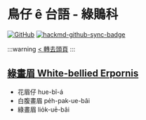 # 鳥仔 ê 台語 - 綠鵙科

[![GitHub](https://img.shields.io/badge/GitHub-black?logo=github)](https://github.com/siansiansu/tsiau-a-e-mia)
[![hackmd-github-sync-badge](https://hackmd.io/j24cuZlhQmacryQCazBeAg/badge)](https://hackmd.io/j24cuZlhQmacryQCazBeAg)

:::warning
[< 轉去頭頁](https://hackmd.io/@siansiansu/Hy4VzNvha)
:::

## [綠畫眉 White-bellied Erpornis](https://www.instagram.com/p/CmmM_mBvJ1w/)

- 花眉仔 hue-bî-á
- 白腹畫眉 pe̍h-pak-ue-bâi
- 綠畫眉 lio̍k-uē-bâi
